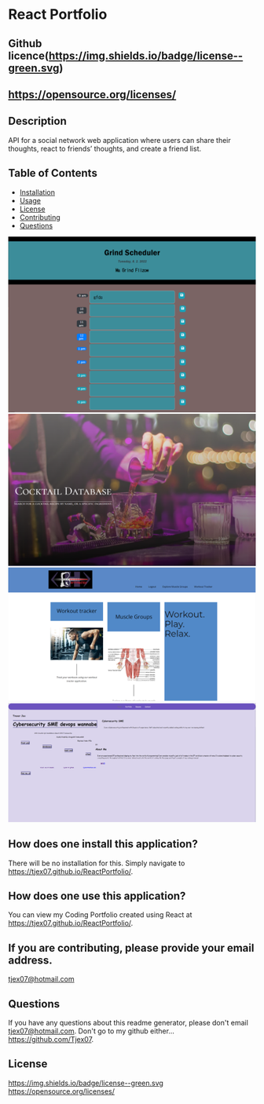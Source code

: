 # React Portfolio
  ## Github licence(https://img.shields.io/badge/license--green.svg)
  ## https://opensource.org/licenses/
  
  ## Description 
  API for a social network web application where users can share their thoughts, react to friends’ thoughts, and create a friend list.
  ## Table of Contents 
  * [Installation](#installation)
  * [Usage](#usage)
  * [License](#license)
  * [Contributing](#contributing)
  * [Questions](#questions)
  
<img src="./src/images/grind.PNG">
<img src="./src/images/cocktail.PNG">
<img src="./src/images/workout.PNG">
<img src="./src/images/home.PNG">


  ## How does one install this application? 
  There will be no installation for this.  Simply navigate to https://tjex07.github.io/ReactPortfolio/.

  ## How does one use this application? 
  You can view my Coding Portfolio created using React at https://tjex07.github.io/ReactPortfolio/. 


 
  ## If you are contributing, please provide your email address. 
  tjex07@hotmail.com


  ## Questions 
  If you have any questions about this readme generator, please don't email tjex07@hotmail.com. Don't go to my github either... https://github.com/Tjex07.

  ## License
 https://img.shields.io/badge/license--green.svg
https://opensource.org/licenses/
  
